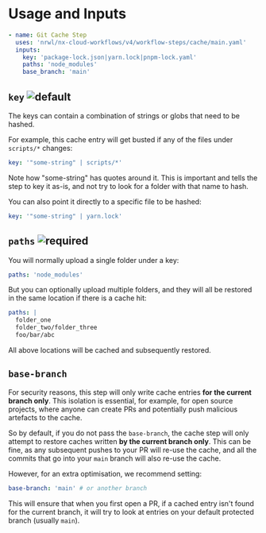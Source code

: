# Usage and Inputs

```yaml
- name: Git Cache Step
  uses: 'nrwl/nx-cloud-workflows/v4/workflow-steps/cache/main.yaml'
  inputs:
    key: 'package-lock.json|yarn.lock|pnpm-lock.yaml'
    paths: 'node_modules'
    base_branch: 'main'
```

## `key` ![default](https://img.shields.io/badge/default_value-%27package--lock%2Ejson%7Cyarn%2Elock%7Cpnpm--lock%2Eyaml%27-D3D3D3)

The keys can contain a combination of strings or globs that need to be hashed.

For example, this cache entry will get busted if any of the files under `scripts/*` changes:

```yaml
key: '"some-string" | scripts/*'
```

Note how "some-string" has quotes around it. This is important and tells the step to key it as-is, and not try to look
for a folder
with that name to hash.

You can also point it directly to a specific file to be hashed:

```yaml
key: '"some-string" | yarn.lock'
```

## `paths` ![required](https://img.shields.io/badge/required-E53935)

You will normally upload a single folder under a key:

```yaml
paths: 'node_modules'
```

But you can optionally upload multiple folders, and they will all be restored in the same location if there is a cache
hit:

```yaml
paths: |
  folder_one
  folder_two/folder_three
  foo/bar/abc
```

All above locations will be cached and subsequently restored.

## `base-branch`

For security reasons, this step will only write cache entries **for the current branch only**. This isolation is
essential, for example, for open source projects, where anyone can create PRs and potentially push malicious artefacts
to the cache.

So by default, if you do not pass the `base-branch`, the cache step will only attempt to restore caches written **by the
current branch only**. This can be fine, as any subsequent pushes to your PR will re-use the cache, and all the commits
that go into your
`main` branch will also re-use the cache.

However, for an extra optimisation, we recommend setting:

```yaml
base-branch: 'main' # or another branch
```

This will ensure that when you first open a PR, if a cached entry isn't found for the current branch, it will try to
look at entries
on your default protected branch (usually `main`).
